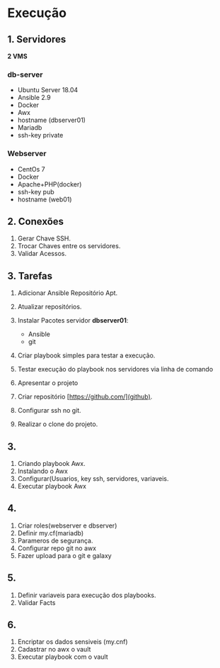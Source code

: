 # Execução

## 1. Servidores

**2 VMS**

### db-server
* Ubuntu Server 18.04
* Ansible 2.9
* Docker
* Awx
* hostname (dbserver01)
* Mariadb
* ssh-key private

### Webserver
* CentOs 7
* Docker
* Apache+PHP(docker)
* ssh-key pub
* hostname (web01)

## 2. Conexões 
1. Gerar Chave SSH.
2. Trocar Chaves entre os servidores.
3. Validar Acessos.

## 3. Tarefas
1. Adicionar Ansible Repositório Apt.
2. Atualizar repositórios.
3. Instalar Pacotes servidor **dbserver01**:

   * Ansible
   * git

4. Criar playbook simples para testar a execução.
5. Testar execução do playbook nos servidores via linha de comando
6. Apresentar o projeto
7. Criar repositório [https://github.com/](github).
8. Configurar ssh no git.
9. Realizar o clone do projeto.

## 3. 
1. Criando playbook Awx.
2. Instalando o Awx
3. Configurar(Usuarios, key ssh, servidores, variaveis.
4. Executar playbook Awx

## 4. 
1. Criar roles(webserver e dbserver)
2. Definir my.cf(mariadb)
3. Parameros de  segurança.
4. Configurar repo git no awx
5. Fazer upload para o git e galaxy
 
## 5.
1. Definir variaveis para execução dos playbooks.
2. Validar Facts

## 6.
1. Encriptar os dados sensiveis (my.cnf)
2. Cadastrar no awx o vault
3. Executar playbook com o vault
